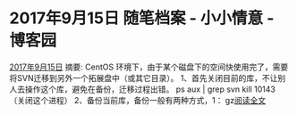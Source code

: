 
# 2017年9月15日 随笔档案 - 小小情意 - 博客园






[2017年9月15日](https://www.cnblogs.com/xiaoxiaoqingyi/archive/2017/09/15.html)
摘要: CentOS 环境下，由于某个磁盘下的空间快使用完了，需要将SVN迁移到另外一个拓展盘中（或其它目录）。 1、首先关闭目前的库，不让别人去操作这个库，避免在备份，迁移过程出错。 ps aux | grep svn kill 10143 （关闭这个进程） 2、备份当前库，备份一般有两种方式，1： gz[阅读全文](https://www.cnblogs.com/xiaoxiaoqingyi/p/7527624.html)

